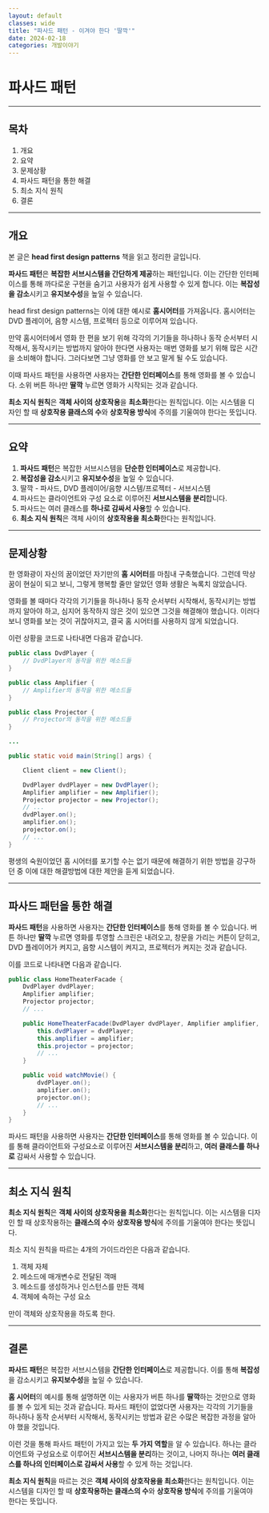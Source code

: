 ```yaml
---
layout: default
classes: wide
title: "파사드 패턴 - 이겨야 한다 '딸깍'"
date: 2024-02-18
categories: 개발이야기
---
```


# 파사드 패턴

---

## 목차

1. 개요
2. 요약
3. 문제상황
4. 파사드 패턴을 통한 해결
5. 최소 지식 원칙
6. 결론

---

## 개요

본 글은 **head first design patterns** 책을 읽고 정리한 글입니다.

**파사드 패턴**은 **복잡한 서브시스템을 간단하게 제공**하는 패턴입니다. 이는 간단한 인터페이스를 통해 까다로운 구현을 숨기고 사용자가 쉽게 사용할 수 있게 합니다. 이는 **복잡성을 감소**시키고 **유지보수성**을 높일 수 있습니다.

head first design patterns는 이에 대한 예시로 **홈시어터**를 가져옵니다. 홈시어터는 DVD 플레이어, 음향 시스템, 프로젝터 등으로 이루어져 있습니다.

만약 홈시어터에서 영화 한 편을 보기 위해 각각의 기기들을 하나하나 동작 순서부터 시작해서, 동작시키는 방법까지 알아야 한다면 사용자는 매번 영화를 보기 위해 많은 시간을 소비해야 합니다. 그러다보면 그냥 영화를 안 보고 말게 될 수도 있습니다.

이때 파사드 패턴을 사용하면 사용자는 **간단한 인터페이스**를 통해 영화를 볼 수 있습니다. 소위 버튼 하나만 **딸깍** 누르면 영화가 시작되는 것과 같습니다.

**최소 지식 원칙**은 **객체 사이의 상호작용**을 **최소화**한다는 원칙입니다. 이는 시스템을 디자인 할 때 **상호작용 클래스의 수**와 **상호작용 방식**에 주의를 기울여야 한다는 뜻입니다.

---

## 요약

1. **파사드 패턴**은 복잡한 서브시스템을 **단순한 인터페이스**로 제공합니다.
2. **복잡성을 감소**시키고 **유지보수성**을 높일 수 있습니다.
3. 딸깍 - 파사드, DVD 플레이어/음향 시스템/프로젝터 - 서브시스템
4. 파사드는 클라이언트와 구성 요소로 이루어진 **서브시스템을 분리**합니다.
5. 파사드는 여러 클래스를 **하나로 감싸서 사용**할 수 있습니다.
6. **최소 지식 원칙**은 객체 사이의 **상호작용을 최소화**한다는 원칙입니다.

---

## 문제상황

한 영화광이 자신의 꿈이었던 자기만의 **홈 시어터**를 마침내 구축했습니다. 그런데 막상 꿈이 현실이 되고 보니, 그렇게 행복할 줄만 알았던 영화 생활은 녹록치 않았습니다.

영화를 볼 때마다 각각의 기기들을 하나하나 동작 순서부터 시작해서, 동작시키는 방법까지 알아야 하고, 심지어 동작하지 않은 것이 있으면 그것을 해결해야 했습니다. 이러다보니 영화를 보는 것이 귀찮아지고, 결국 홈 시어터를 사용하지 않게 되었습니다.

이런 상황을 코드로 나타내면 다음과 같습니다.

```java
public class DvdPlayer {
    // DvdPlayer의 동작을 위한 메소드들
}

public class Amplifier {
    // Amplifier의 동작을 위한 메소드들
}

public class Projector {
    // Projector의 동작을 위한 메소드들
}

...

public static void main(String[] args) {

    Client client = new Client();

    DvdPlayer dvdPlayer = new DvdPlayer();
    Amplifier amplifier = new Amplifier();
    Projector projector = new Projector();
    // ...
    dvdPlayer.on();
    amplifier.on();
    projector.on();
    // ...
}
```

평생의 숙원이었던 홈 시어터를 포기할 수는 없기 때문에 해결하기 위한 방법을 강구하던 중 이에 대한 해결방법에 대한 제안을 듣게 되었습니다.

---

## 파사드 패턴을 통한 해결

**파사드 패턴**을 사용하면 사용자는 **간단한 인터페이스**를 통해 영화를 볼 수 있습니다. 버튼 하나만 **딸깍** 누르면 영화를 투영할 스크린은 내려오고, 창문을 가리는 커튼이 닫히고, DVD 플레이어가 켜지고, 음향 시스템이 켜지고, 프로젝터가 켜지는 것과 같습니다.

이를 코드로 나타내면 다음과 같습니다.

```java
public class HomeTheaterFacade {
    DvdPlayer dvdPlayer;
    Amplifier amplifier;
    Projector projector;
    // ...

    public HomeTheaterFacade(DvdPlayer dvdPlayer, Amplifier amplifier, Projector projector, ...) {
        this.dvdPlayer = dvdPlayer;
        this.amplifier = amplifier;
        this.projector = projector;
        // ...
    }

    public void watchMovie() {
        dvdPlayer.on();
        amplifier.on();
        projector.on();
        // ...
    }
}
```

파사드 패턴을 사용하면 사용자는 **간단한 인터페이스**를 통해 영화를 볼 수 있습니다. 이를 통해 클라이언트와 구성요소로 이루어진 **서브시스템을 분리**하고, **여러 클래스를 하나로** 감싸서 사용할 수 있습니다.

---

## 최소 지식 원칙

**최소 지식 원칙**은 **객체 사이의 상호작용을 최소화**한다는 원칙입니다. 이는 시스템을 디자인 할 때 상호작용하는 **클래스의 수**와 **상호작용 방식**에 주의를 기울여야 한다는 뜻입니다.

최소 지식 원칙을 따르는 4개의 가이드라인은 다음과 같습니다.

1. 객체 자체
2. 메소드에 매개변수로 전달된 객매
3. 메소드를 생성하거나 인스턴스를 만든 객체
4. 객체에 속하는 구성 요소

만이 객체와 상호작용을 하도록 한다.

---

## 결론

**파사드 패턴**은 복잡한 서브시스템을 **간단한 인터페이스**로 제공합니다. 이를 통해 **복잡성**을 감소시키고 **유지보수성**을 높일 수 있습니다.

**홈 시어터**의 예시를 통해 설명하면 이는 사용자가 버튼 하나를 **딸깍**하는 것만으로 영화를 볼 수 있게 되는 것과 같습니다. 파사드 패턴이 없었다면 사용자는 각각의 기기들을 하나하나 동작 순서부터 시작해서, 동작시키는 방법과 같은 수많은 복잡한 과정을 알아야 했을 것입니다.

이런 것을 통해 파사드 패턴이 가지고 있는 **두 가지 역할**을 알 수 있습니다. 하나는 클라이언트와 구성요소로 이루어진 **서브시스템을 분리**하는 것이고, 나머지 하나는 **여러 클래스를 하나의 인터페이스로 감싸서 사용**할 수 있게 하는 것입니다.

**최소 지식 원칙**을 따르는 것은 **객체 사이의 상호작용을 최소화**한다는 원칙입니다. 이는 시스템을 디자인 할 때 **상호작용하는 클래스의 수**와 **상호작용 방식**에 주의를 기울여야 한다는 뜻입니다.